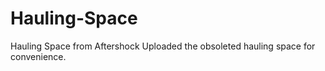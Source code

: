 # Hauling-Space
Hauling Space from Aftershock
Uploaded the obsoleted hauling space for convenience.

